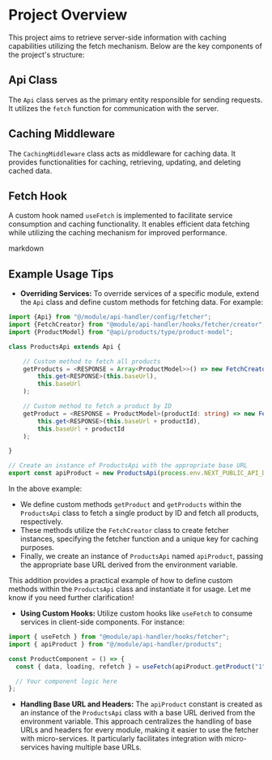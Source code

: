 # Project Overview

This project aims to retrieve server-side information with caching capabilities utilizing the fetch mechanism. Below are the key components of the project's structure:

## Api Class

The `Api` class serves as the primary entity responsible for sending requests. It utilizes the `fetch` function for communication with the server.

## Caching Middleware

The `CachingMiddleware` class acts as middleware for caching data. It provides functionalities for caching, retrieving, updating, and deleting cached data.

## Fetch Hook

A custom hook named `useFetch` is implemented to facilitate service consumption and caching functionality. It enables efficient data fetching while utilizing the caching mechanism for improved performance.


markdown
## Example Usage Tips

- **Overriding Services:** To override services of a specific module, extend the `Api` class and define custom methods for fetching data. For example:

```typescript
import {Api} from "@/module/api-handler/config/fetcher";
import {FetchCreator} from "@module/api-handler/hooks/fetcher/creator";
import {ProductModel} from "@api/products/type/product-model";

class ProductsApi extends Api {

    // Custom method to fetch all products
    getProducts = <RESPONSE = Array<ProductModel>>() => new FetchCreator(
        this.get<RESPONSE>(this.baseUrl),
        this.baseUrl
    );

    // Custom method to fetch a product by ID
    getProduct = <RESPONSE = ProductModel>(productId: string) => new FetchCreator(
        this.get<RESPONSE>(this.baseUrl + productId),
        this.baseUrl + productId
    );

}

// Create an instance of ProductsApi with the appropriate base URL
export const apiProduct = new ProductsApi(process.env.NEXT_PUBLIC_API_DOMAIN + "/products/");
```

In the above example:

- We define custom methods `getProduct` and `getProducts` within the `ProductsApi` class to fetch a single product by ID and fetch all products, respectively.
- These methods utilize the `FetchCreator` class to create fetcher instances, specifying the fetcher function and a unique key for caching purposes.
- Finally, we create an instance of `ProductsApi` named `apiProduct`, passing the appropriate base URL derived from the environment variable.


This addition provides a practical example of how to define custom methods within the `ProductsApi` class and instantiate it for usage. Let me know if you need further clarification!

- **Using Custom Hooks:** Utilize custom hooks like `useFetch` to consume services in client-side components. For instance:

```typescript
import { useFetch } from "@module/api-handler/hooks/fetcher";
import { apiProduct } from "@/module/api-handler/products";

const ProductComponent = () => {
  const { data, loading, refetch } = useFetch(apiProduct.getProduct("1"));

  // Your component logic here
};
```

- **Handling Base URL and Headers:** The `apiProduct` constant is created as an instance of the `ProductsApi` class with a base URL derived from the environment variable. This approach centralizes the handling of base URLs and headers for every module, making it easier to use the fetcher with micro-services. It particularly facilitates integration with micro-services having multiple base URLs.
